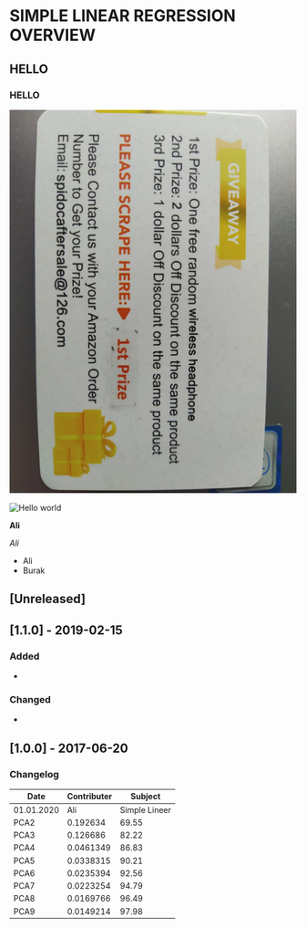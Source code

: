 # SIMPLE LINEAR REGRESSION OVERVIEW

## HELLO

### HELLO


![Hello world](https://github.com/burakcaldir/simple_linear_regression/blob/master/1.jpeg)


![Hello world](https://github.com)

**Ali**

*Ali*

* Ali
* Burak


## [Unreleased]

## [1.1.0] - 2019-02-15

### Added

- 

### Changed
-

## [1.0.0] - 2017-06-20

### Changelog

| __Date__ | __Contributer__ | __Subject__ |
|-------------|------------|------------|
| 01.01.2020        | Ali     | Simple Lineer    |
| PCA2         | 0.192634  | 69.55      |
| PCA3    | 0.126686 | 82.22 |
| PCA4        | 0.0461349  | 86.83     |
| PCA5    | 0.0338315 | 90.21|
| PCA6         | 0.0235394  | 92.56 |
| PCA7    | 0.0223254 | 94.79 |
| PCA8         | 0.0169766 | 96.49     |
| PCA9    | 0.0149214| 97.98 |

